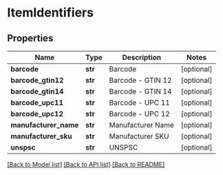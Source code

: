 # ItemIdentifiers

## Properties
Name | Type | Description | Notes
------------ | ------------- | ------------- | -------------
**barcode** | **str** | Barcode | [optional] 
**barcode_gtin12** | **str** | Barcode - GTIN 12 | [optional] 
**barcode_gtin14** | **str** | Barcode - GTIN 14 | [optional] 
**barcode_upc11** | **str** | Barcode - UPC 11 | [optional] 
**barcode_upc12** | **str** | Barcode - UPC 12 | [optional] 
**manufacturer_name** | **str** | Manufacturer Name | [optional] 
**manufacturer_sku** | **str** | Manufacturer SKU | [optional] 
**unspsc** | **str** | UNSPSC | [optional] 

[[Back to Model list]](../README.md#documentation-for-models) [[Back to API list]](../README.md#documentation-for-api-endpoints) [[Back to README]](../README.md)


